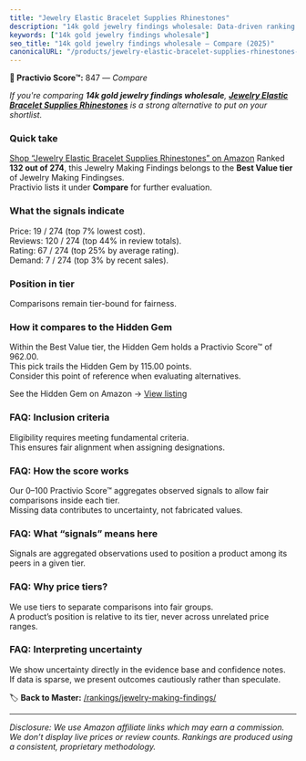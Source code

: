 ```yaml
---
title: "Jewelry Elastic Bracelet Supplies Rhinestones"
description: "14k gold jewelry findings wholesale: Data-driven ranking using the Practivio Score™. Positioned by quality, value, demand, findability, momentum."
keywords: ["14k gold jewelry findings wholesale"]
seo_title: "14k gold jewelry findings wholesale — Compare (2025)"
canonicalURL: "/products/jewelry-elastic-bracelet-supplies-rhinestones-B0CZ3N969Z/"
---
```


**🛒 Practivio Score™:** 847 — _Compare_


*If you're comparing **14k gold jewelry findings wholesale**, **[Jewelry Elastic Bracelet Supplies Rhinestones](https://www.amazon.com/dp/B0CZ3N969Z?tag=practivio-20)** is a strong alternative to put on your shortlist.*
### Quick take
[Shop “Jewelry Elastic Bracelet Supplies Rhinestones” on Amazon](https://www.amazon.com/dp/B0CZ3N969Z?tag=practivio-20)
Ranked **132 out of 274**, this Jewelry Making Findings belongs to the **Best Value tier** of Jewelry Making Findingses.  
Practivio lists it under **Compare** for further evaluation.

### What the signals indicate
Price: 19 / 274 (top 7% lowest cost).  
Reviews: 120 / 274 (top 44% in review totals).  
Rating: 67 / 274 (top 25% by average rating).  
Demand: 7 / 274 (top 3% by recent sales).

### Position in tier
Comparisons remain tier-bound for fairness.

### How it compares to the Hidden Gem
Within the Best Value tier, the Hidden Gem holds a Practivio Score™ of 962.00.  
This pick trails the Hidden Gem by 115.00 points.  
Consider this point of reference when evaluating alternatives.  

See the Hidden Gem on Amazon → [View listing](https://www.amazon.com/dp/B07TC687GQ?tag=practivio-20)

### FAQ: Inclusion criteria
Eligibility requires meeting fundamental criteria.  
This ensures fair alignment when assigning designations.

### FAQ: How the score works
Our 0–100 Practivio Score™ aggregates observed signals to allow fair comparisons inside each tier.  
Missing data contributes to uncertainty, not fabricated values.

### FAQ: What “signals” means here
Signals are aggregated observations used to position a product among its peers in a given tier.

### FAQ: Why price tiers?
We use tiers to separate comparisons into fair groups.  
A product’s position is relative to its tier, never across unrelated price ranges.

### FAQ: Interpreting uncertainty
We show uncertainty directly in the evidence base and confidence notes.  
If data is sparse, we present outcomes cautiously rather than speculate.

<!-- Missing template for Compare/CompareWithinPriceClass -->


🏷️ **Back to Master:** [/rankings/jewelry-making-findings/](/rankings/jewelry-making-findings/)

---
_Disclosure: We use Amazon affiliate links which may earn a commission. We don’t display live prices or review counts. Rankings are produced using a consistent, proprietary methodology._
